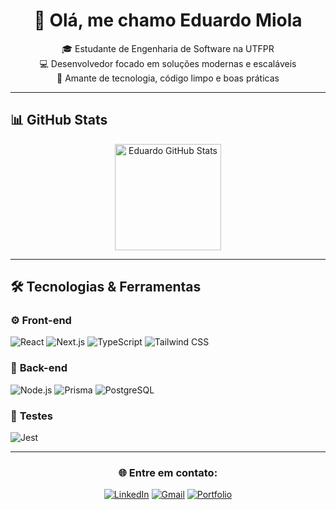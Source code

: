 <div align="center">

# 👋 Olá, me chamo **Eduardo Miola**

🎓 Estudante de Engenharia de Software na UTFPR  
💻 Desenvolvedor focado em soluções modernas e escaláveis  
🚀 Amante de tecnologia, código limpo e boas práticas  

</div>

---

## 📊 GitHub Stats

<div align="center">

<img height="170" src="https://github-readme-stats-git-master-eduardomiolas-projects.vercel.app//api?username=eduardomiola&show_icons=true&theme=radical&count_private=true&include_all_commits=true" alt="Eduardo GitHub Stats" />

</div>

---

## 🛠 Tecnologias & Ferramentas

### ⚙️ **Front-end**
![React](https://img.shields.io/badge/-React-61DAFB?style=flat-square&logo=react&logoColor=black)
![Next.js](https://img.shields.io/badge/-Next.js-000000?style=flat-square&logo=next.js&logoColor=white)
![TypeScript](https://img.shields.io/badge/-TypeScript-3178C6?style=flat-square&logo=typescript&logoColor=white)
![Tailwind CSS](https://img.shields.io/badge/-Tailwind_CSS-06B6D4?style=flat-square&logo=tailwind-css&logoColor=white)

### 🧠 **Back-end**
![Node.js](https://img.shields.io/badge/-Node.js-339933?style=flat-square&logo=node.js&logoColor=white)
![Prisma](https://img.shields.io/badge/-Prisma-2D3748?style=flat-square&logo=prisma&logoColor=white)
![PostgreSQL](https://img.shields.io/badge/-PostgreSQL-4169E1?style=flat-square&logo=postgresql&logoColor=white)

### 🧪 **Testes**
![Jest](https://img.shields.io/badge/-Jest-C21325?style=flat-square&logo=jest&logoColor=white)

---

<div align="center">
  
### 🌐 Entre em contato:
  
[![LinkedIn](https://img.shields.io/badge/-LinkedIn-0077B5?style=flat-square&logo=linkedin&logoColor=white)](https://www.linkedin.com/in/eduardomiolaceron?lipi=urn%3Ali%3Apage%3Ad_flagship3_profile_view_base_contact_details%3B7zBR5r8aTQysn8MvqzSm2g%3D%3D)
[![Gmail](https://img.shields.io/badge/-Email-D14836?style=flat-square&logo=gmail&logoColor=white)](mailto:contatoduceron@gmail.com)
[![Portfolio](https://img.shields.io/badge/-Portfólio-000?style=flat-square&logo=github&logoColor=white)](https://github.com/eduardomiola)

</div>
